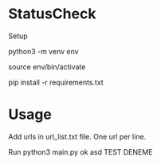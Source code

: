 # StatusCheck

Setup

python3 -m venv env

source env/bin/activate

pip install -r requirements.txt


# Usage

Add urls in url_list.txt file. One url per line.

Run python3 main.py
ok
asd
TEST
DENEME
